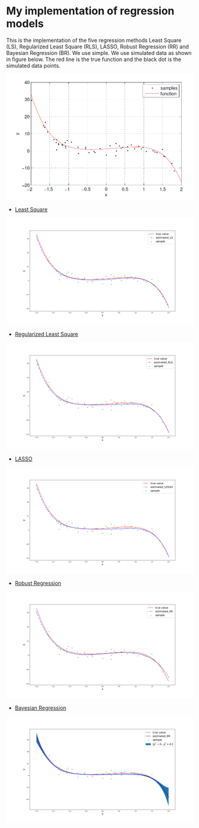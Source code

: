 # My implementation of regression models

This is the implementation of the five regression methods
Least Square (LS), Regularized Least Square (RLS), LASSO, Robust Regression (RR) and Bayesian
Regression (BR). We use simple. We use simulated data as shown in figure below. The red line is the true function and the black dot is the simulated data points.

![](images/data.png)

* [Least Square](https://en.wikipedia.org/wiki/Least_squares)

![](images/plot_LS.png)

* [Regularized Least Square](https://en.wikipedia.org/wiki/Regularized_least_squares)

![](images/plot_RLS.png)

* [LASSO](https://en.wikipedia.org/wiki/Lasso_(statistics))

![](images/plot_LASSO.png)

* [Robust Regression](https://en.wikipedia.org/wiki/Robust_regression)

![](images/plot_RR.png)

* [Bayesian Regression](https://en.wikipedia.org/wiki/Bayesian_linear_regression)

![](images/plot_BR.png)